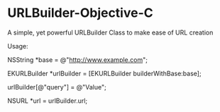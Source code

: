 # URLBuilder-Objective-C
A simple, yet powerful URLBuilder Class to make ease of URL creation

Usage:

NSString *base = @"http://www.example.com";

EKURLBuilder *urlBuilder =   [EKURLBuilder builderWithBase:base];

urlBuilder[@"query"] = @"Value";

NSURL *url = urlBuilder.url;
